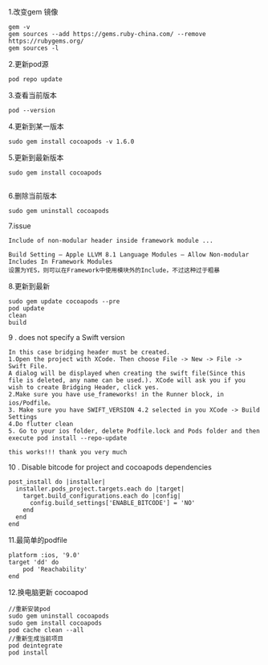 1.改变gem 镜像

```
gem -v
gem sources --add https://gems.ruby-china.com/ --remove https://rubygems.org/
gem sources -l

```


2.更新pod源

```
pod repo update
```

3.查看当前版本

```
pod --version

```


4.更新到某一版本

```
sudo gem install cocoapods -v 1.6.0

```

5.更新到最新版本

```
sudo gem install cocoapods


```


6.删除当前版本

```
sudo gem uninstall cocoapods

```


7.issue

```
Include of non-modular header inside framework module ...

Build Setting — Apple LLVM 8.1 Language Modules — Allow Non-modular Includes In Framework Modules
设置为YES，则可以在Framework中使用模块外的Include，不过这种过于粗暴

```
8.更新到最新

```
sudo gem update cocoapods --pre
pod update
clean
build

```

9 . does not specify a Swift version 

```
In this case bridging header must be created.
1.Open the project with XCode. Then choose File -> New -> File -> Swift File.
A dialog will be displayed when creating the swift file(Since this file is deleted, any name can be used.). XCode will ask you if you wish to create Bridging Header, click yes.
2.Make sure you have use_frameworks! in the Runner block, in ios/Podfile。
3. Make sure you have SWIFT_VERSION 4.2 selected in you XCode -> Build Settings
4.Do flutter clean
5. Go to your ios folder, delete Podfile.lock and Pods folder and then execute pod install --repo-update

this works!!! thank you very much
```

10 . Disable bitcode for project and cocoapods dependencies

```
post_install do |installer|
  installer.pods_project.targets.each do |target|
    target.build_configurations.each do |config|
      config.build_settings['ENABLE_BITCODE'] = 'NO'
    end
  end
end

```

11.最简单的podfile

```
platform :ios, '9.0'
target 'dd' do 
    pod 'Reachability'
end

```

12.换电脑更新 cocoapod

```
//重新安装pod
sudo gem uninstall cocoapods
sudo gem install cocoapods
pod cache clean --all
//重新生成当前项目
pod deintegrate
pod install

```